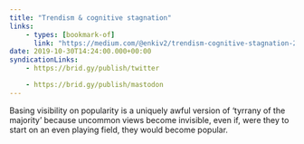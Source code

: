 ```yaml
---
title: "Trendism & cognitive stagnation"
links:
    - types: [bookmark-of]
      link: "https://medium.com/@enkiv2/trendism-cognitive-stagnation-21c8e003df83"
date: 2019-10-30T14:24:00.000+00:00
syndicationLinks:
    - https://brid.gy/publish/twitter

    - https://brid.gy/publish/mastodon
---
```


Basing visibility on popularity is a uniquely awful version of ‘tyrrany of the majority’ because uncommon views become invisible, even if, were they to start on an even playing field, they would become popular.
